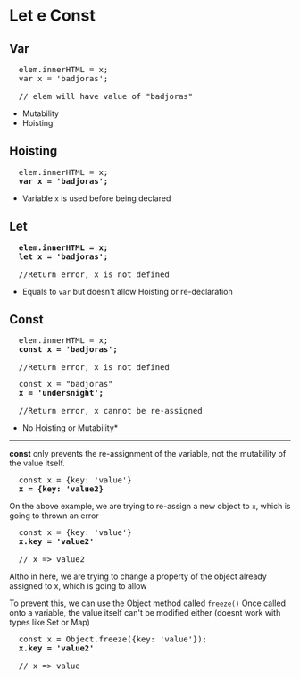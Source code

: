 # Let e Const

## Var
<pre>
  elem.innerHTML = x;
  var x = 'badjoras';
  
  // elem will have value of "badjoras"
</pre>

- Mutability
- Hoisting

## Hoisting
<pre>
  elem.innerHTML = x;
  <b>var x = 'badjoras';</b>
</pre>
- Variable `x` is used before being declared

## Let
<pre>
  <b>elem.innerHTML = x;</b>
  <b>let x = 'badjoras';</b>
  
  //Return error, x is not defined
</pre>

- Equals to `var` but doesn't allow Hoisting or re-declaration

## Const
<pre>
  elem.innerHTML = x;
  <b>const x = 'badjoras';</b>
  
  //Return error, x is not defined
</pre>

<pre>
  const x = "badjoras"
  <b>x = 'undersnight';</b>
  
  //Return error, x cannot be re-assigned
</pre>

- No Hoisting or Mutability*

***

**const** only prevents the re-assignment of the variable, not the mutability of the value itself.

<pre>
  const x = {key: 'value'}
  <b>x = {key: 'value2}</b>
</pre>
On the above example, we are trying to re-assign a new object to `x`, which is going to thrown an error

<pre>
  const x = {key: 'value'}
  <b>x.key = 'value2'</b>
  
  // x => value2
</pre>
Altho in here, we are trying to change a property of the object already assigned to x, which is going to allow

To prevent this, we can use the Object method called `freeze()`
Once called onto a variable, the value itself can't be modified either (doesnt work with types like Set or Map)

<pre>
  const x = Object.freeze({key: 'value'});
  <b>x.key = 'value2'</b>
  
  // x => value
</pre>
